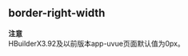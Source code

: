 ## border-right-width


<!-- CSSJSON.border-right-width.description -->

<!-- CSSJSON.border-right-width.syntax -->

<!-- CSSJSON.border-right-width.values -->

<!-- CSSJSON.border-right-width.defaultValue -->

**注意**  
HBuilderX3.92及以前版本app-uvue页面默认值为0px。 

<!-- CSSJSON.border-right-width.unixTags -->

<!-- CSSJSON.border-right-width.compatibility -->

<!-- CSSJSON.border-right-width.reference -->
